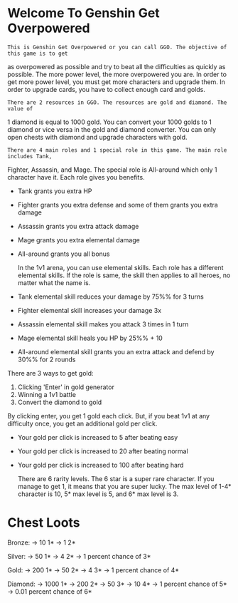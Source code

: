  Welcome To Genshin Get Overpowered 
=======================================

	This is Genshin Get Overpowered or you can call GGO. The objective of this game is to get
as overpowered as possible and try to beat all the difficulties as quickly as possible. 
The more power level, the more overpowered you are. In order to get more power
level, you must get more characters and upgrade them. In order to upgrade cards, you
have to collect enough card and golds.

	There are 2 resources in GGO. The resources are gold and diamond. The value of
1 diamond is equal to 1000 gold. You can convert your 1000 golds to 1 diamond or vice
versa in the gold and diamond converter. You can only open chests with diamond and
upgrade characters with gold.

	There are 4 main roles and 1 special role in this game. The main role includes Tank,
Fighter, Assassin, and Mage. The special role is All-around which only 1 character have it.
Each role gives you benefits.
- Tank grants you extra HP
- Fighter grants you extra defense and some of them grants you extra damage
- Assassin grants you extra attack damage
- Mage grants you extra elemental damage
- All-around grants you all bonus

	In the 1v1 arena, you can use elemental skills. Each role has a different elemental skills.
If the role is same, the skill then applies to all heroes, no matter what the name is.
- Tank elemental skill reduces your damage by 75%% for 3 turns
- Fighter elemental skill increases your damage 3x
- Assassin elemental skill makes you attack 3 times in 1 turn
- Mage elemental skill heals you HP by 25%% + 10
- All-around elemental skill grants you an extra attack and defend by 30%% for 2 rounds

There are 3 ways to get gold:
1. Clicking \'Enter\' in gold generator
2. Winning a 1v1 battle
3. Convert the diamond to gold

By clicking enter, you get 1 gold each click. But, if you beat 1v1 at any difficulty once, you get an
additional gold per click.
- Your gold per click is increased to 5 after beating easy
- Your gold per click is increased to 20 after beating normal
- Your gold per click is increased to 100 after beating hard

	There are 6 rarity levels. The 6 star is a super rare character. If you manage to
get 1, it means that you are super lucky. The max level of 1-4* character is 10, 5* max
level is 5, and 6* max level is 3.

Chest Loots 
=============

Bronze:
-> 10 1*
-> 1 2*

Silver:
-> 50 1*
-> 4 2*
-> 1 percent chance of 3*

Gold:
-> 200 1*
-> 50 2*
-> 4 3*
-> 1 percent chance of 4*

Diamond:
-> 1000 1*
-> 200 2*
-> 50 3*
-> 10 4*
-> 1 percent chance of 5*
-> 0.01 percent chance of 6*